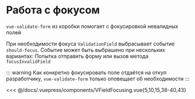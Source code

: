 # Работа с фокусом

`vue-validate-form` из коробки помогает с фокусировкой невалидных полей

При необходимости фокуса `ValidationField` выбрасывает событие `should-focus`.
Событие может быть выбрашено при нескольких вариантах: Попытка отправить форму или вызов метода `focusInvalidField`

::: warning
Как конкретно фокусировать поле отдаётся на откуп разработчику, `vue-validate-form` только оповещает об необходимости
:::

<<< @/docs/.vuepress/components/VFieldFocusing.vue{5,10,15,38-40,43}
